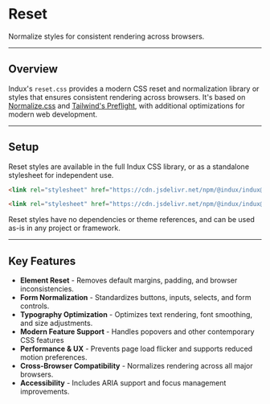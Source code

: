 # Reset

Normalize styles for consistent rendering across browsers.

---

## Overview

Indux's <code>reset.css</code> provides a modern CSS reset and normalization library or styles that ensures consistent rendering across browsers. It's based on <a href="https://necolas.github.io/normalize.css/" target="_blank" rel="noopener">Normalize.css</a> and <a href="https://tailwindcss.com/docs/preflight" target="_blank" rel="noopener">Tailwind's Preflight</a>, with additional optimizations for modern web development.

---

## Setup

Reset styles are available in the full Indux CSS library, or as a standalone stylesheet for independent use.

<x-code-group copy>

```html "Indux CSS"
<link rel="stylesheet" href="https://cdn.jsdelivr.net/npm/@indux/indux@latest/dist/indux.min.css">
```

```html "Standalone"
<link rel="stylesheet" href="https://cdn.jsdelivr.net/npm/@indux/indux@latest/dist/indux.reset.css">
```

</x-code-group>

Reset styles have no dependencies or theme references, and can be used as-is in any project or framework.

---

## Key Features

- **Element Reset** - Removes default margins, padding, and browser inconsistencies.
- **Form Normalization** - Standardizes buttons, inputs, selects, and form controls.
- **Typography Optimization** - Optimizes text rendering, font smoothing, and size adjustments.
- **Modern Feature Support** - Handles popovers and other contemporary CSS features
- **Performance & UX** - Prevents page load flicker and supports reduced motion preferences.
- **Cross-Browser Compatibility** - Normalizes rendering across all major browsers.
- **Accessibility** - Includes ARIA support and focus management improvements.